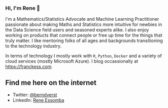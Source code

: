 ### Hi, I'm Rene 👋

I'm a Mathematics/Statistics Advocate and Machine Learning Practitioner passionate about making Maths and Statistics more intuitive for newbies in the Data Science field users and seasoned experts alike. I also enjoy working on products that connect people or free up time for the things that truly matter. I like mentoring folks of all ages and backgrounds transitioning to the technology industry.

In terms of technology I mostly work with `R`, `Python`, `Docker` and a variety of cloud services (mostly Microsoft Azure). I blog occassionally at https://franckess.com.

## Find me here on the internet
- Twitter: [@berndverst](https://twitter.com/franckess)
- LinkedIn: [Rene Essomba](https://www.linkedin.com/in/reneessomba/)

<!--
**franckess/franckess** is a ✨ _special_ ✨ repository because its `README.md` (this file) appears on your GitHub profile.

Here are some ideas to get you started:

- 🔭 I’m currently working on ...
- 🌱 I’m currently learning ...
- 👯 I’m looking to collaborate on ...
- 🤔 I’m looking for help with ...
- 💬 Ask me about ...
- 📫 How to reach me: ...
- 😄 Pronouns: ...
- ⚡ Fun fact: ...
-->
